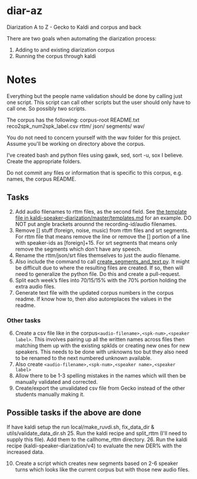 # diar-az
Diarization A to Z - Gecko to Kaldi and corpus and back

There are two goals when automating the diarization process:
1. Adding to and existing diarization corpus
2. Running the corpus through kaldi

# Notes
Everything but the people name validation should be done by calling just one script. This script can call other scripts but the user should only have to call one. So possibly two scripts.


The corpus has the following:
                corpus-root
                    README.txt
                    reco2spk_num2spk_label.csv
                    rttm/
                    json/
                    segments/
                    wav/


You do not need to concern yourself with the wav folder for this project. Assume you'll be working on directory above the corpus. 

I’ve created bash and python files using gawk, sed, sort -u, sox I believe. Create the appropriate folders. 

Do not commit any files or information that is specific to this corpus, e.g. names, the corpus README.

## Tasks
2. Add audio filenames to rttm files, as the second field. See [the template file in kaldi-speaker-diarization/master/templates.md](https://github.com/cadia-lvl/kaldi-speaker-diarization/master/templates.md) for an example. DO NOT put angle brackets arounnd the recording-id/audio filenames. 
3. Remove [] stuff (foreign, noise, music) from rttm files and srt segments. For rttm file that means remove the line or remove the [] portion of a line with speaker-ids as [foreign]+15. For srt segments that means only remove the segments which don't have any speech. 
4. Rename the rttm/json/srt files themselves to just the audio filename. 
6. Also include the command to call [create_segments_and_text.py](https://github.com/cadia-lvl/broadcast_data_prep/master/ruv/create_segments_and_text.py). It might be difficult due to where the resulting files are created. If so, then will need to generalize the python file. Do this and create a pull-request.
5. Split each week’s files into 70/15/15% with the 70% portion holding the extra audio files.
7. Generate text file with the updated corpus numbers in the corpus readme. If know how to, then also autoreplaces the values in the readme. 

### Other tasks
6. Create a csv file like in the corpus`<audio-filename>,<spk-num>,<speaker label>`. This involves pairing up all the written names across files then matching them up with the existing spkIds or creating new ones for new speakers. This needs to be done with unknowns too but they also need to be renamed to the next numbered unknown available. 
1. Also create `<audio-filename>,<spk-num>,<speaker name>,<speaker label>`
4. Allow there to be 1-3 spelling mistakes in the names which will then be manually validated and corrected.
1. Create/export the unvalidated csv file from Gecko instead of the other students manually making it.



## Possible tasks if the above are done
If have kaldi setup the run local/make_ruvdi.sh, fix_data_dir & utils/validate_data_dir.sh
25. Run the kaldi recipe and split_rttm (I'll need to supply this file). Add them to the callhome_rttm directory.
26. Run the kaldi recipe (kaldi-speaker-diarization/v4) to evaluate the new DER% with the increased data.

10. Create a script which creates new segments based on 2-6 speaker turns which looks like the current corpus but with those new audio files. 
